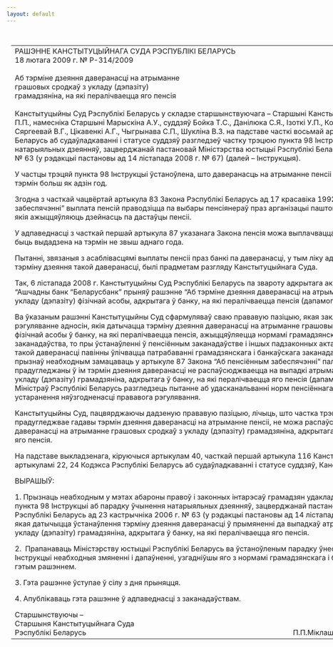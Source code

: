 ```yaml
---
layout: default
---
```


<div style="margin: 0px auto; width: 1000px;">

<div id="flag">

 

</div>

<div id="fixedWidth">

<div id="body">

<div id="columnSpanned">

<div id="content" style="margin: 10px">

<table>
<colgroup>
<col style="width: 100%" />
</colgroup>
<tbody>
<tr class="odd">
<td><div data-align="center" style="text-transform: uppercase;">
Рашэнне Канстытуцыйнага Суда Рэспублікі Беларусь
</div>
<div data-align="center">
18 лютага 2009 г. № Р-314/2009
</div>
<div data-align="left" style="width: 400px; margin-top: 20px; margin-bottom: 20px;">
Аб тэрміне дзеяння даверанасці на атрыманне грашовых сродкаў з укладу (дэпазіту) грамадзяніна, на які пералічваецца яго пенсія
</div>
<p>Канстытуцыйны Суд Рэспублікі Беларусь у складзе старшынствуючага – Старшыні Канстытуцыйнага Суда Міклашэвіча П.П., намесніка Старшыні Марыскіна А.У., суддзяў Бойка Т.С., Данілюка С.Я., <span>Ізоткі У.П., Козыравай Л.Р., Падгрушы В.В., Сяргеевай В.Г., Цікавенкі</span> А.Г., Чыгрынава С.П., Шукліна В.З. на падставе часткі восьмай артыкула 22 Кодэкса Рэспублікі Беларусь аб судаўладкаванні і статусе суддзяў разгледзеў частку трэцюю пункта 98 Інструкцыі аб парадку ўчынення натарыяльных дзеянняў, зацверджанай пастановай Міністэрства юстыцыі Рэспублікі Беларусь ад 23 кастрычніка 2006 г. № 63 (у рэдакцыі пастановы ад 14 лістапада 2008 г. № 67) (далей – Інструкцыя).</p>
<p>У частцы трэцяй пункта 98 Інструкцыі ўстаноўлена, што даверанасць на атрыманне пенсіі не можа быць выдадзена на тэрмін больш як адзін год.</p>
<p>Згодна з часткай чацвёртай артыкула 83 Закона Рэспублікі Беларусь ад 17 красавіка 1992 г. “Аб пенсіённым забеспячэнні” выплата пенсій праводзіцца па выбары пенсіянераў праз арганізацыі паштовай сувязі, банкі, арганізацыі, якія ажыццяўляюць дзейнасць па дастаўцы пенсіі.</p>
<p>У адпаведнасці з часткай першай артыкула 87 указанага Закона пенсія можа выплачвацца па даверанасці, якая можа быць выдадзена на тэрмін не звыш аднаго года.</p>
<p>Пытанні, звязаныя з асаблівасцямі выплаты пенсіі праз банкі па даверанасці, у тым ліку адносна ўстанаўлення гранічнага тэрміну дзеяння такой даверанасці, былі прадметам разгляду Канстытуцыйнага Суда.</p>
<p>Так, 6 лістапада 2008 г. Канстытуцыйны Суд Рэспублікі Беларусь па звароту адкрытага акцыянернага таварыства “Ашчадны банк “Беларусбанк” прыняў рашэнне “Аб тэрміне дзеяння даверанасці на атрыманне грашовых сродкаў з укладу (дэпазіту) фізічнай асобы, адкрытага ў банку, на які пералічваецца пенсія (дапамога)”.</p>
<p>Ва ўказаным рашэнні Канстытуцыйны Суд сфармуляваў сваю прававую пазіцыю, якая заключаецца ў тым, што паколькі рэгуляванне адносін, якія датычацца тэрміну дзеяння даверанасці на атрыманне грашовых сродкаў з укладу (дэпазіту) фізічнай асобы ў банку, на які пералічваецца пенсія, ажыццяўляецца нормамі грамадзянскага, а не пенсіённага заканадаўства, то пры ўстанаўленні ў пенсіённым заканадаўстве і іншых падзаконных актах гранічнага тэрміну дзеяння такой даверанасці павінны ўлічвацца патрабаванні грамадзянскага і банкаўскага заканадаўства. Канстытуцыйны Суд прызнаў неабходным замацаваць у артыкуле 87 Закона “Аб пенсіённым забеспячэнні” палажэнне аб тым, што прадугледжаны ў ім тэрмін дзеяння даверанасці не распаўсюджваецца на выпадкі атрымання грашовых сродкаў з укладу (дэпазіту) грамадзяніна, адкрытага ў банку, на які пералічваецца яго пенсія (дапамога), прапанаваўшы Савету Міністраў Рэспублікі Беларусь разгледзець пытанне аб удасканальванні норм пенсіённага заканадаўства з мэтай устаранення няўзгодненасці прававога рэгулявання.</p>
<p>Канстытуцыйны Суд, пацвярджаючы дадзеную прававую пазіцыю, лічыць, што частка трэцяя пункта 98 Інструкцыі, якая прадугледжвае гадавы тэрмін дзеяння даверанасці на атрыманне пенсіі, не можа распаўсюджвацца на выпадкі выдачы даверанасці на атрыманне грашовых сродкаў з укладу (дэпазіту) грамадзяніна, адкрытага ў банку, на які пералічваецца яго пенсія.</p>
<p>На падставе выкладзенага, кіруючыся артыкулам 40, часткай першай артыкула 116 Канстытуцыі Рэспублікі Беларусь, артыкуламі 22, 24 Кодэкса <span>Рэспублікі Беларусь аб судаўладкаванні і статусе суддзяў, Канстытуцыйны Суд</span> </p>
<p>ВЫРАШЫЎ: </p>
<p>1. Прызнаць неабходным у мэтах абароны правоў і законных інтарэсаў грамадзян удакладніць норму часткі трэцяй пункта 98 Інструкцыі аб парадку ўчынення натарыяльных дзеянняў, зацверджанай пастановай Міністэрства юстыцыі Рэспублікі Беларусь ад 23 кастрычніка 2006 г. № 63 (у рэдакцыі пастановы ад 14 лістапада 2008 г. № 67), у частцы, якая датычыцца ўстанаўлення тэрміну дзеяння даверанасці ў прымяненні да выпадкаў атрымання грашовых сродкаў з укладу (дэпазіту) грамадзяніна, адкрытага ў банку, на які пералічваецца яго пенсія.</p>
<p>2.  Прапанаваць Міністэрству юстыцыі Рэспублікі Беларусь ва ўстаноўленым парадку ўнесці ў пункт 98 указанай Інструкцыі неабходныя змяненні і дапаўненні, узгадніўшы яго з нормамі грамадзянскага і банкаўскага заканадаўства і гэтым рашэннем.</p>
<p>3. Гэта рашэнне ўступае ў сілу з дня прыняцця.</p>
<p>4. Апублікаваць гэта рашэнне ў адпаведнасці з заканадаўствам. </p>
<div>
Старшынствуючы –
</div>
<div>
Старшыня Канстытуцыйнага Суда
</div>
<div>
Рэспублікі Беларусь                                                                                                            П.П.Міклашэвіч
</div></td>
</tr>
</tbody>
</table>

</div>

<div class="terminator">

 

</div>

</div>

</div>

</div>

</div>
